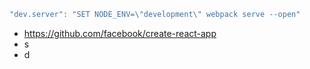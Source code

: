 ```javascript
"dev.server": "SET NODE_ENV=\"development\" webpack serve --open"
```

- https://github.com/facebook/create-react-app
- s
- d